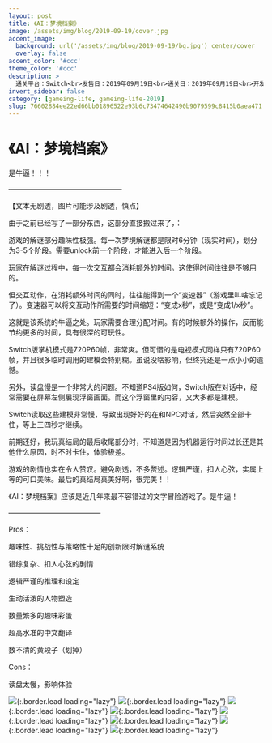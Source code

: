 ```yaml
---
layout: post
title: 《AI：梦境档案》
image: /assets/img/blog/2019-09-19/cover.jpg
accent_image: 
  background: url('/assets/img/blog/2019-09-19/bg.jpg') center/cover
  overlay: false
accent_color: '#ccc'
theme_color: '#ccc'
description: >
  通关平台：Switch<br>发售日：2019年09月19日<br>通关日：2019年09月19日<br>开发商：Spike Chunsoft<br>发行商：Spike Chunsoft
invert_sidebar: false
category: [gameing-life, gameing-life-2019]
slug: 76602884ee22ed66bb01896522e93b6c73474642490b9079599c8415b0aea471
---
```


# 《AI：梦境档案》

是牛逼！！！

————————————————

【文本无剧透，图片可能涉及剧透，慎点】

由于之前已经写了一部分东西，这部分直接搬过来了，：

游戏的解谜部分趣味性极强。每一次梦境解谜都是限时6分钟（现实时间），划分为3-5个阶段。需要unlock前一个阶段，才能进入后一个阶段。

玩家在解谜过程中，每一次交互都会消耗额外的时间。这使得时间往往是不够用的。

但交互动作，在消耗额外时间的同时，往往能得到一个“变速器”（游戏里叫啥忘记了）。变速器可以将交互动作所需要的时间缩短：“变成x秒”，或是“变成1/x秒”。

这就是该系统的牛逼之处。玩家需要合理分配时间。有的时候额外的操作，反而能节约更多的时间，具有很深的可玩性。

Switch版掌机模式是720P60帧，非常爽。但可惜的是电视模式同样只有720P60帧，并且很多临时调用的建模会特别糊。虽说没啥影响，但终究还是一点小小的遗憾。

另外，读盘慢是一个非常大的问题。不知道PS4版如何，Switch版在对话中，经常需要在屏幕左侧展现浮窗画面。而这个浮窗里的内容，又大多都是建模。

Switch读取这些建模非常慢，导致出现好好的在和NPC对话，然后突然全部卡住，等上三四秒才继续。

前期还好，我玩真结局的最后收尾部分时，不知道是因为机器运行时间过长还是其他什么原因，时不时卡住，体验极差。

游戏的剧情也实在令人赞叹。避免剧透，不多赘述。逻辑严谨，扣人心弦，实属上等的可口美味。最后的真结局真美好啊，很完美！！

《AI：梦境档案》应该是近几年来最不容错过的文字冒险游戏了。是牛逼！

—————————————

Pros：

趣味性、挑战性与策略性十足的创新限时解谜系统

错综复杂、扣人心弦的剧情

逻辑严谨的推理和设定

生动活泼的人物塑造

数量繁多的趣味彩蛋

超高水准的中文翻译

数不清的黄段子（划掉）

Cons：

读盘太慢，影响体验

![](/assets/img/blog/2019-09-19/1.jpg){:.border.lead loading="lazy"}
![](/assets/img/blog/2019-09-19/2.jpg){:.border.lead loading="lazy"}
![](/assets/img/blog/2019-09-19/3.jpg){:.border.lead loading="lazy"}
![](/assets/img/blog/2019-09-19/4.jpg){:.border.lead loading="lazy"}
![](/assets/img/blog/2019-09-19/5.jpg){:.border.lead loading="lazy"}
![](/assets/img/blog/2019-09-19/6.jpg){:.border.lead loading="lazy"}
![](/assets/img/blog/2019-09-19/7.jpg){:.border.lead loading="lazy"}
![](/assets/img/blog/2019-09-19/8.jpg){:.border.lead loading="lazy"}

